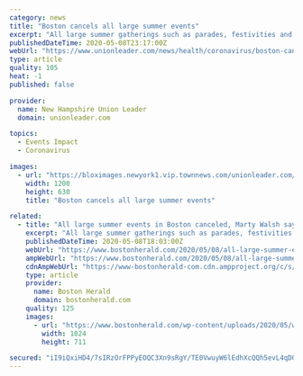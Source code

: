 ```yaml
---
category: news
title: "Boston cancels all large summer events"
excerpt: "All large summer gatherings such as parades, festivities and road races will be canceled this year due to health concerns surrounding coronavirus, Boston Mayor Martin Walsh said in a press"
publishedDateTime: 2020-05-08T23:17:00Z
webUrl: "https://www.unionleader.com/news/health/coronavirus/boston-cancels-all-large-summer-events/article_7ac28946-71bd-5ad6-a1df-25d704fd4c95.html"
type: article
quality: 105
heat: -1
published: false

provider:
  name: New Hampshire Union Leader
  domain: unionleader.com

topics:
  - Events Impact
  - Coronavirus

images:
  - url: "https://bloximages.newyork1.vip.townnews.com/unionleader.com/content/tncms/custom/image/595a0f6c-8b6f-11e8-996b-c70bb6ec20ab.jpg"
    width: 1200
    height: 630
    title: "Boston cancels all large summer events"

related:
  - title: "All large summer events in Boston canceled, Marty Walsh says"
    excerpt: "All large summer gatherings such as parades, festivities and road races will be cancelled this year due to health concerns surrounding coronavirus, Mayor Martin Walsh said in a Friday press"
    publishedDateTime: 2020-05-08T18:03:00Z
    webUrl: "https://www.bostonherald.com/2020/05/08/all-large-summer-events-in-boston-canceled-marty-walsh-says/"
    ampWebUrl: "https://www.bostonherald.com/2020/05/08/all-large-summer-events-in-boston-canceled-marty-walsh-says/amp/"
    cdnAmpWebUrl: "https://www-bostonherald-com.cdn.ampproject.org/c/s/www.bostonherald.com/2020/05/08/all-large-summer-events-in-boston-canceled-marty-walsh-says/amp/"
    type: article
    provider:
      name: Boston Herald
      domain: bostonherald.com
    quality: 125
    images:
      - url: "https://www.bostonherald.com/wp-content/uploads/2020/05/walshar04.jpg?w=1024&h=711"
        width: 1024
        height: 711

secured: "iI9iQxiHD4/7sIRzOrFPPyEOQC3Xn9sRgY/TE0VwuyW6lEdhXcQQh5evL4qDOH0xvDsZPKQmZhcUauHOGlNpaCdVFQJWO+EieRfvIktXWmYJ/N6JznITaMF7dfjHN9y0Z0c18zqp09c3c00eFY0LU0i4jl7v/wLfNaiQOwvqw+BsPn/aWqoefur59XoPZuIrhcDqJfERkMGHbUov4BnBQU9qlVvlzmPOMCv7qfgOHNvAwd9M54n5ERaTp7yhbJMpKNagVXgNiGtRmSKQnR3oRGDrz4ya9kqmEYfpRgfHCxVpy7uQqUMw7yXq4c+TBkHw;vkGevJZnVbUEjpQZWOmFPQ=="
---
```


